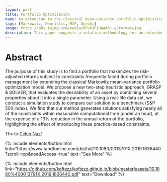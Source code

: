 ```yaml
---
layout: post
title: Portfolio Optimization
name: An extension to the classical mean–variance portfolio optimization model
tags: [Markowitz, Heuristic, MIP, Gurobi]
image: https://pbs.twimg.com/media/DFw0JFjUAAAbj-y?format=jpg
description: This paper suggests a solution methodology for an extended portfolio optimization 
---
```


# Abstract

The purpose of this study is to find a portfolio that maximizes the risk-adjusted returns subject to constraints frequently faced during portfolio management by extending the classical Markowitz mean–variance portfolio optimization model. We propose a new two-step heuristic approach, GRASP & SOLVER, that evaluates the desirability of an asset by combining several properties about it into a single parameter. Using a real-life data set, we conduct a simulation study to compare our solution to a benchmark (S&P 500 index). We find that our method generates solutions satisfying nearly all of the constraints within reasonable computational time (under an hour), at the expense of a 13% reduction in the annual return of the portfolio, highlighting the effect of introducing these practice-based constraints.


Thx to [Çelen Naz!](https://github.com/celennazotken)

<p class="text-center">
{% include elements/button.html link="https://www.tandfonline.com/doi/full/10.1080/0013791X.2019.1636440?scroll=top&needAccess=true" text="See More" %}
  
{% include elements/button.html link="https://github.com/koftezz/koftezz.github.io/blob/master/assets/10.1080%400013791X.2019.1636440.pdf" text="Download" %}
</p>
